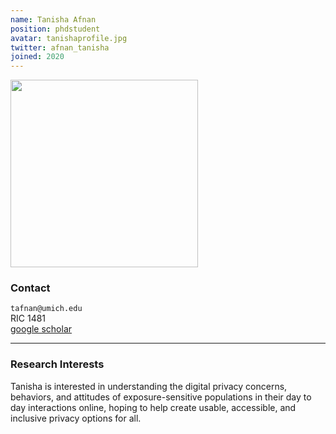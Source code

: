 ```yaml
---
name: Tanisha Afnan
position: phdstudent
avatar: tanishaprofile.jpg
twitter: afnan_tanisha
joined: 2020
---
```


<img width="300" src="{{site.baseurl}}/images/people/{{page.avatar}}" data-action="zoom">

### Contact

<i class="fa fa-envelope-o"></i>  `tafnan@umich.edu`<br>
<i class="fa fa-building"></i> RIC 1481 <br>
<i class="fa fa-bar-chart"></i> [google scholar](https://scholar.google.com/citations?user=CY6Gfp8AAAAJ&hl=en&oi=ao) <br>
 []()

<hr>

### Research Interests

Tanisha is interested in understanding the digital privacy concerns, behaviors, and attitudes of exposure-sensitive populations in their day to day interactions online, hoping to help create usable, accessible, and inclusive privacy options for all.
